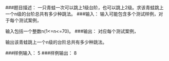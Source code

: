 ###题目描述：
一只青蛙一次可以跳上1级台阶，也可以跳上2级。求该青蛙跳上一个n级的台阶总共有多少种跳法。
###输入：
输入可能包含多个测试样例，对于每个测试案例，

输入包括一个整数n(1<=n<=70)。
###输出：
对应每个测试案例，

输出该青蛙跳上一个n级的台阶总共有多少种跳法。

###样例输入：
5
###样例输出：
8
